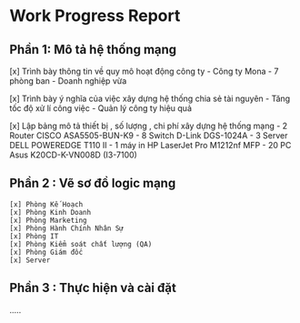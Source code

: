 # Work Progress Report 

## Phần 1: Mô tả hệ thống mạng

[x] Trình bày thông tin về quy mô hoạt động công ty 
	- Công ty Mona
	- 7 phòng ban
	- Doanh nghiệp vừa

[x] Trình bày ý nghĩa của việc xây dựng hệ thống chia sẻ tài nguyên
	- Tăng tốc độ xử lí công việc
	- Quản lý công ty hiệu quả

[x] Lập bảng mô tả thiết bị , số lượng , chi phí xây dựng hệ thống mạng 
	- 2 Router CISCO ASA5505-BUN-K9 
	- 8 Switch D-Link DGS-1024A
	- 3 Server DELL POWEREDGE T110 II
	- 1 máy in HP LaserJet Pro M1212nf MFP
	- 20 PC Asus K20CD-K-VN008D (I3-7100)

## Phần 2 : Vẽ sơ đồ logic mạng
	[x] Phòng Kế Hoạch
	[x]	Phòng Kinh Doanh
	[x] Phòng Marketing
	[x] Phòng Hành Chính Nhân Sự
	[x] Phòng IT
	[x] Phòng Kiểm soát chất lượng (QA)
	[x] Phòng Giám đốc
	[x] Server

## Phần 3 : Thực hiện và cài đặt 

.....
 